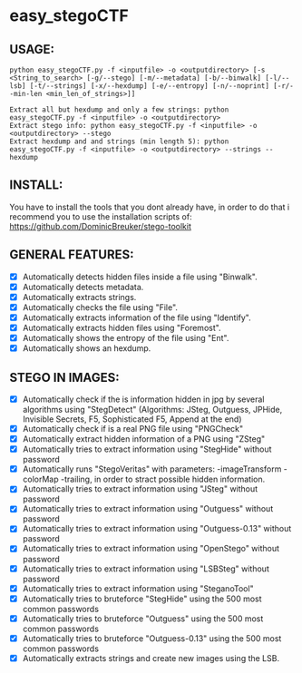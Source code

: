 # easy_stegoCTF

## USAGE:
```
python easy_stegoCTF.py -f <inputfile> -o <outputdirectory> [-s <String_to_search> [-g/--stego] [-m/--metadata] [-b/--binwalk] [-l/--lsb] [-t/--strings] [-x/--hexdump] [-e/--entropy] [-n/--noprint] [-r/--min-len <min_len_of_strings>]]

Extract all but hexdump and only a few strings: python easy_stegoCTF.py -f <inputfile> -o <outputdirectory>
Extract stego info: python easy_stegoCTF.py -f <inputfile> -o <outputdirectory> --stego
Extract hexdump and and strings (min length 5): python easy_stegoCTF.py -f <inputfile> -o <outputdirectory> --strings --hexdump
```

## INSTALL:
You have to install the tools that you dont already have, in order to do that i recommend you to use the installation scripts of: https://github.com/DominicBreuker/stego-toolkit

## GENERAL FEATURES:
- [x] Automatically detects hidden files inside a file using "Binwalk".
- [x] Automatically detects metadata.
- [x] Automatically extracts strings.
- [x] Automatically checks the file using "File". 
- [x] Automatically extracts information of the file using "Identify".
- [x] Automatically extracts hidden files using "Foremost".
- [x] Automatically shows the entropy of the file using "Ent".
- [x] Automatically shows an hexdump.

## STEGO IN IMAGES:
- [x] Automatically check if the is information hidden in jpg by several algorithms using "StegDetect" (Algorithms: JSteg, Outguess, JPHide, Invisible Secrets, F5, Sophisticated F5, Append at the end)
- [x] Automatically check if is a real PNG file using "PNGCheck"
- [x] Automatically extract hidden information of a PNG using "ZSteg"
- [x] Automatically tries to extract information using "StegHide" without password
- [x] Automatically runs "StegoVeritas" with parameters: -imageTransform -colorMap -trailing, in order to stract possible hidden information.
- [x] Automatically tries to extract information using "JSteg" without password
- [x] Automatically tries to extract information using "Outguess" without password
- [x] Automatically tries to extract information using "Outguess-0.13" without password
- [x] Automatically tries to extract information using "OpenStego" without password
- [x] Automatically tries to extract information using "LSBSteg" without password
- [x] Automatically tries to extract information using "SteganoTool"
- [x] Automatically tries to bruteforce "StegHide" using the 500 most common passwords
- [x] Automatically tries to bruteforce "Outguess" using the 500 most common passwords
- [x] Automatically tries to bruteforce "Outguess-0.13" using the 500 most common passwords
- [x] Automatically extracts strings and create new images using the LSB.
